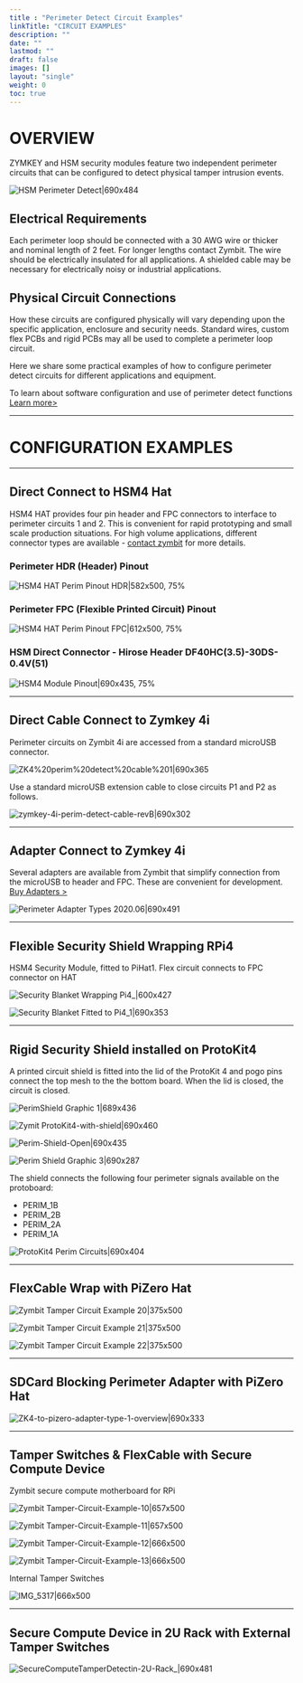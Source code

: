 ```yaml
---
title : "Perimeter Detect Circuit Examples"
linkTitle: "CIRCUIT EXAMPLES"
description: ""
date: ""
lastmod: ""
draft: false
images: []
layout: "single"
weight: 0
toc: true
---
```


# OVERVIEW

ZYMKEY and HSM security modules feature two independent perimeter circuits that can be configured to detect physical tamper intrusion events. 

![HSM Perimeter Detect|690x484](../HSM-PD-perimter.png) 

## Electrical Requirements

Each perimeter loop should be connected with a 30 AWG wire or thicker and nominal length of 2 feet. For longer lengths contact Zymbit. The wire should be electrically insulated for all applications. A shielded cable may be necessary for electrically noisy or industrial applications. 

## Physical Circuit Connections

How these circuits are configured physically will vary depending upon the specific application, enclosure and security needs. Standard wires, custom flex PCBs and rigid PCBs may all be used to complete a perimeter loop circuit.

Here we share some practical examples of how to configure perimeter detect circuits for different applications and equipment.  

To learn about software configuration and use of perimeter detect functions [Learn more>](https://docs.zymbit.com/tutorials/perimeter-detect/zymkey4/)

----------

# CONFIGURATION EXAMPLES
----------

## Direct Connect to HSM4 Hat

HSM4 HAT provides four pin header and FPC connectors to interface to perimeter circuits 1 and 2. This is convenient for rapid prototyping and small scale production situations.
For high volume applications, different connector types are available - [contact zymbit](https://www.zymbit.com/contact-us/) for more details.

### Perimeter HDR (Header) Pinout

![HSM4 HAT Perim Pinout HDR|582x500, 75%](../image1.jpeg) 

### Perimeter FPC (Flexible Printed Circuit) Pinout

![HSM4 HAT Perim Pinout FPC|612x500, 75%](../image2.jpeg) 

### HSM Direct Connector - Hirose Header DF40HC(3.5)-30DS-0.4V(51)

![HSM4 Module Pinout|690x435, 75%](../image3.png) 


----------

## Direct Cable Connect to Zymkey 4i

Perimeter circuits on Zymbit 4i are accessed from a standard microUSB connector. 

![ZK4%20perim%20detect%20cable%201|690x365](../image4.png)

Use a standard microUSB extension cable to close circuits P1 and P2 as follows. 

![zymkey-4i-perim-detect-cable-revB|690x302](../image5.png) 

----------

## Adapter Connect to Zymkey 4i

Several adapters are available from Zymbit that simplify connection from the microUSB to header and FPC. These are convenient for development.  [Buy Adapters >](https://store.zymbit.com/)

![Perimeter Adapter Types 2020.06|690x491](../image6.png) 

----------

## Flexible Security Shield Wrapping RPi4

HSM4 Security Module, fitted to PiHat1. Flex circuit connects to FPC connector on HAT

![Security Blanket Wrapping Pi4_|600x427](../graphic7.gif) 

![Security Blanket Fitted to Pi4_1|690x353](../image8.png)

----------

## Rigid Security Shield installed on ProtoKit4

A printed circuit shield is fitted into the lid of the ProtoKit 4 and pogo pins connect the top mesh to the the bottom board. When the lid is closed, the circuit is closed.

![PerimShield Graphic 1|689x436](../image9.jpeg)

![Zymit ProtoKit4-with-shield|690x460](../image10.jpeg) 

![Perim-Shield-Open|690x435](../image11.png) 

![Perim Shield Graphic 3|690x287](../image12.jpeg)


The shield connects the following four perimeter signals available on the protoboard: 

* PERIM_1B
* PERIM_2B
* PERIM_2A
* PERIM_1A

![ProtoKit4 Perim Circuits|690x404](../image13.jpeg) 


----------

## FlexCable Wrap with PiZero Hat

![Zymbit Tamper Circuit Example 20|375x500](../image14.jpeg) 

![Zymbit Tamper Circuit Example 21|375x500](../image15.jpeg) 

![Zymbit Tamper Circuit Example 22|375x500](../image16.jpeg)

----------

## SDCard Blocking Perimeter Adapter with PiZero Hat

![ZK4-to-pizero-adapter-type-1-overview|690x333](../image17.jpeg) 

----------


## Tamper Switches & FlexCable with Secure Compute Device

Zymbit secure compute motherboard for RPi

![Zymbit Tamper-Circuit-Example-10|657x500](../image18.jpeg)

![Zymbit Tamper-Circuit-Example-11|657x500](../image19.jpeg) 

![Zymbit Tamper-Circuit-Example-12|666x500](../image20.jpeg) 

![Zymbit Tamper-Circuit-Example-13|666x500](../image21.jpeg)

Internal Tamper Switches

![IMG_5317|666x500](../image22.jpeg)

----------

## Secure Compute Device in 2U Rack with External Tamper Switches

![SecureComputeTamperDetectin-2U-Rack_|690x481](../image23.png)
